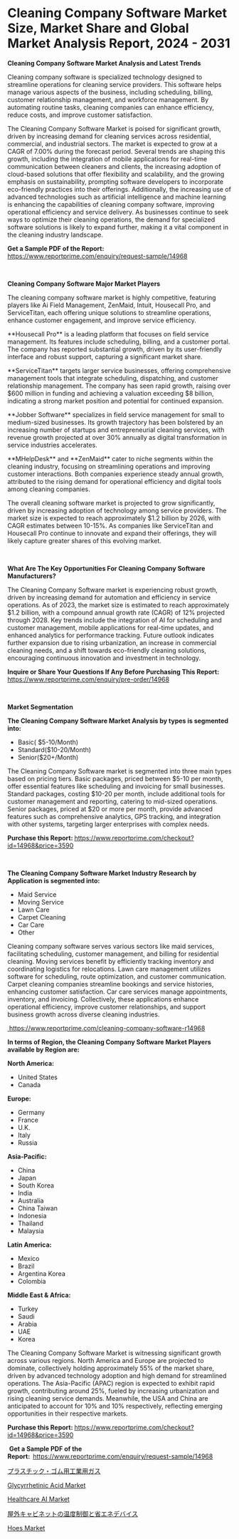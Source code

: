 <p><h1>Cleaning Company Software Market Size, Market Share and Global Market Analysis Report, 2024 - 2031</h1></p><p><strong>Cleaning Company Software Market Analysis and Latest Trends</strong></p>
<p><p>Cleaning company software is specialized technology designed to streamline operations for cleaning service providers. This software helps manage various aspects of the business, including scheduling, billing, customer relationship management, and workforce management. By automating routine tasks, cleaning companies can enhance efficiency, reduce costs, and improve customer satisfaction.</p><p>The Cleaning Company Software Market is poised for significant growth, driven by increasing demand for cleaning services across residential, commercial, and industrial sectors. The market is expected to grow at a CAGR of 7.00% during the forecast period. Several trends are shaping this growth, including the integration of mobile applications for real-time communication between cleaners and clients, the increasing adoption of cloud-based solutions that offer flexibility and scalability, and the growing emphasis on sustainability, prompting software developers to incorporate eco-friendly practices into their offerings. Additionally, the increasing use of advanced technologies such as artificial intelligence and machine learning is enhancing the capabilities of cleaning company software, improving operational efficiency and service delivery. As businesses continue to seek ways to optimize their cleaning operations, the demand for specialized software solutions is likely to expand further, making it a vital component in the cleaning industry landscape.</p></p>
<p><strong>Get a Sample PDF of the Report:&nbsp;</strong> <a href="https://www.reportprime.com/enquiry/request-sample/14968">https://www.reportprime.com/enquiry/request-sample/14968</a></p>
<p>&nbsp;</p>
<p><strong>Cleaning Company Software Major Market Players</strong></p>
<p><p>The cleaning company software market is highly competitive, featuring players like Ai Field Management, ZenMaid, Intuit, Housecall Pro, and ServiceTitan, each offering unique solutions to streamline operations, enhance customer engagement, and improve service efficiency.</p><p>**Housecall Pro** is a leading platform that focuses on field service management. Its features include scheduling, billing, and a customer portal. The company has reported substantial growth, driven by its user-friendly interface and robust support, capturing a significant market share.</p><p>**ServiceTitan** targets larger service businesses, offering comprehensive management tools that integrate scheduling, dispatching, and customer relationship management. The company has seen rapid growth, raising over $600 million in funding and achieving a valuation exceeding $8 billion, indicating a strong market position and potential for continued expansion.</p><p>**Jobber Software** specializes in field service management for small to medium-sized businesses. Its growth trajectory has been bolstered by an increasing number of startups and entrepreneurial cleaning services, with revenue growth projected at over 30% annually as digital transformation in service industries accelerates.</p><p>**MHelpDesk** and **ZenMaid** cater to niche segments within the cleaning industry, focusing on streamlining operations and improving customer interactions. Both companies experience steady annual growth, attributed to the rising demand for operational efficiency and digital tools among cleaning companies.</p><p>The overall cleaning software market is projected to grow significantly, driven by increasing adoption of technology among service providers. The market size is expected to reach approximately $1.2 billion by 2026, with CAGR estimates between 10-15%. As companies like ServiceTitan and Housecall Pro continue to innovate and expand their offerings, they will likely capture greater shares of this evolving market.</p></p>
<p>&nbsp;</p>
<p><strong>What Are The Key Opportunities For Cleaning Company Software Manufacturers?</strong></p>
<p><p>The Cleaning Company Software market is experiencing robust growth, driven by increasing demand for automation and efficiency in service operations. As of 2023, the market size is estimated to reach approximately $1.2 billion, with a compound annual growth rate (CAGR) of 12% projected through 2028. Key trends include the integration of AI for scheduling and customer management, mobile applications for real-time updates, and enhanced analytics for performance tracking. Future outlook indicates further expansion due to rising urbanization, an increase in commercial cleaning needs, and a shift towards eco-friendly cleaning solutions, encouraging continuous innovation and investment in technology.</p></p>
<p><strong>Inquire or Share Your Questions If Any Before Purchasing This Report:</strong> <a href="https://www.reportprime.com/enquiry/pre-order/14968">https://www.reportprime.com/enquiry/pre-order/14968</a></p>
<p>&nbsp;</p>
<p><strong>Market Segmentation</strong></p>
<p><strong>The Cleaning Company Software Market Analysis by types is segmented into:</strong></p>
<p><ul><li>Basic( $5-10/Month)</li><li>Standard($10-20/Month)</li><li>Senior($20+/Month)</li></ul></p>
<p><p>The Cleaning Company Software market is segmented into three main types based on pricing tiers. Basic packages, priced between $5-10 per month, offer essential features like scheduling and invoicing for small businesses. Standard packages, costing $10-20 per month, include additional tools for customer management and reporting, catering to mid-sized operations. Senior packages, priced at $20 or more per month, provide advanced features such as comprehensive analytics, GPS tracking, and integration with other systems, targeting larger enterprises with complex needs.</p></p>
<p><strong>Purchase this Report:&nbsp;</strong><a href="https://www.reportprime.com/checkout?id=14968&price=3590">https://www.reportprime.com/checkout?id=14968&price=3590</a></p>
<p>&nbsp;</p>
<p><strong>The Cleaning Company Software Market Industry Research by Application is segmented into:</strong></p>
<p><ul><li>Maid Service</li><li>Moving Service</li><li>Lawn Care</li><li>Carpet Cleaning</li><li>Car Care</li><li>Other</li></ul></p>
<p><p>Cleaning company software serves various sectors like maid services, facilitating scheduling, customer management, and billing for residential cleaning. Moving services benefit by efficiently tracking inventory and coordinating logistics for relocations. Lawn care management utilizes software for scheduling, route optimization, and customer communication. Carpet cleaning companies streamline bookings and service histories, enhancing customer satisfaction. Car care services manage appointments, inventory, and invoicing. Collectively, these applications enhance operational efficiency, improve customer relationships, and support business growth across diverse cleaning industries.</p></p>
<p><a href="https://www.reportprime.com/cleaning-company-software-r14968">&nbsp;https://www.reportprime.com/cleaning-company-software-r14968</a></p>
<p><strong>In terms of Region, the Cleaning Company Software Market Players available by Region are:</strong></p>
<p>
    <p> <strong> North America: </strong>
        <ul>
            <li>United States</li>
            <li>Canada</li>
        </ul>
        </p> 
    <p> <strong> Europe: </strong>
        <ul>
            <li>Germany</li>
            <li>France</li>
            <li>U.K.</li>
            <li>Italy</li>
            <li>Russia</li>
        </ul>
        </p> 
    <p> <strong> Asia-Pacific: </strong>
        <ul>
            <li>China</li>
            <li>Japan</li>
            <li>South Korea</li>
            <li>India</li>
            <li>Australia</li>
            <li>China Taiwan</li>
            <li>Indonesia</li>
            <li>Thailand</li>
            <li>Malaysia</li>
        </ul>
        </p> 
    <p> <strong> Latin America: </strong>
        <ul>
            <li>Mexico</li>
            <li>Brazil</li>
            <li>Argentina Korea</li>
            <li>Colombia</li>
        </ul>
        </p> 
    <p> <strong> Middle East & Africa: </strong>
        <ul>
            <li>Turkey</li>
            <li>Saudi</li>
            <li>Arabia</li>
            <li>UAE</li>
            <li>Korea</li>
        </ul>
    </p>
    </p>
<p><p>The Cleaning Company Software Market is witnessing significant growth across various regions. North America and Europe are projected to dominate, collectively holding approximately 55% of the market share, driven by advanced technology adoption and high demand for streamlined operations. The Asia-Pacific (APAC) region is expected to exhibit rapid growth, contributing around 25%, fueled by increasing urbanization and rising cleaning service demands. Meanwhile, the USA and China are anticipated to account for 10% and 10% respectively, reflecting emerging opportunities in their respective markets.</p></p>
<p><strong>Purchase this Report: </strong><a href="https://www.reportprime.com/checkout?id=14968&price=3590">https://www.reportprime.com/checkout?id=14968&price=3590</a></p>
<p>&nbsp;<strong>Get a Sample PDF of the Report:&nbsp;&nbsp;</strong><a href="https://www.reportprime.com/enquiry/request-sample/14968">https://www.reportprime.com/enquiry/request-sample/14968</a></p>
<p><strong></strong></p>
<p><p><a href="https://medium.com/@maudabbott7/industrial-gases-for-plastic-rubber-2b94feedd636">プラスチック・ゴム用工業用ガス</a></p><p><a href="https://medium.com/@james.dyer67867/the-global-glycyrrhetinic-acid-market-identifies-drivers-restraints-opportunities-and-trends-df0b217f470c?postPublishedType=initial">Glycyrrhetinic Acid Market</a></p><p><a href="https://www.linkedin.com/pulse/global-healthcare-ai-industry-research-report-competitive-tmbsc?trackingId=CLDu8mlyRtemVZMRXJtxVg%3D%3D">Healthcare AI Market</a></p><p><a href="https://medium.com/@maudabbott7/outdoor-cabinet-temperature-control-and-energy-saving-devices-4b27edaac54b">屋外キャビネットの温度制御と省エネデバイス</a></p><p><a href="https://issuu.com/reportprime-2/docs/hoes-market-size-2030.pptx_8c3bd8b1fd61a4">Hoes Market</a></p></p>